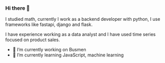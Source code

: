 ### Hi there 👋

<!--
**bkoscar/bkoscar** is a ✨ _special_ ✨ repository because its `README.md` (this file) appears on your GitHub profile. -->

I studied math, currently I work as a backend developer with python, I use frameworks like fastapi, django and flask.

I have experience working as a data analyst and I have used time series focused on product sales.

- 🔭 I’m currently working on Busmen
- 🌱 I’m currently learning JavaScript, machine learning
